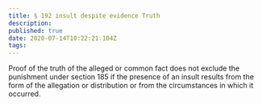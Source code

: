 ```yaml
---
title: § 192 insult despite evidence Truth 
description: 
published: true
date: 2020-07-14T10:22:21.104Z
tags: 
---
```


Proof of the truth of the alleged or common fact does not exclude the punishment under section 185 if the presence of an insult results from the form of the allegation or distribution or from the circumstances in which it occurred.